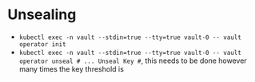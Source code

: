 # Unsealing
- `kubectl exec -n vault --stdin=true --tty=true vault-0 -- vault operator init`
- `kubectl exec -n vault --stdin=true --tty=true vault-0 -- vault operator unseal # ... Unseal Key #`, this needs to be done however many times the key threshold is